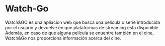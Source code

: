 # Watch-Go

Watch&GO es una apliacion web que busca una pelicula o serie introducida por el usuario y devuelve en que plataformas de streaming esta disponible. Además, en caso de que alguna película se enuentre también en el cine, Watch&Go nos proporciona información acerca del cine.
